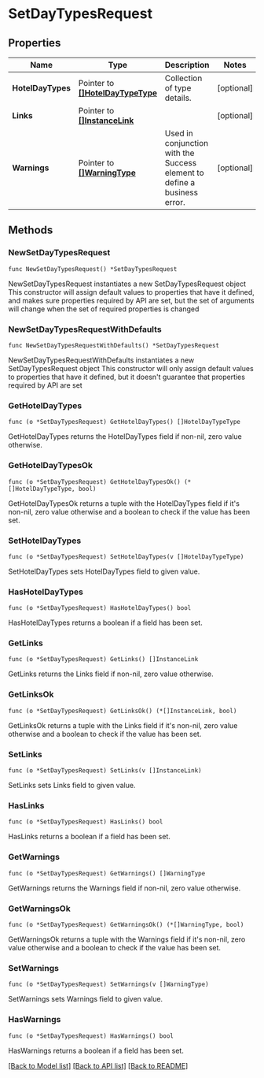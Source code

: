 # SetDayTypesRequest

## Properties

Name | Type | Description | Notes
------------ | ------------- | ------------- | -------------
**HotelDayTypes** | Pointer to [**[]HotelDayTypeType**](HotelDayTypeType.md) | Collection of type details. | [optional] 
**Links** | Pointer to [**[]InstanceLink**](InstanceLink.md) |  | [optional] 
**Warnings** | Pointer to [**[]WarningType**](WarningType.md) | Used in conjunction with the Success element to define a business error. | [optional] 

## Methods

### NewSetDayTypesRequest

`func NewSetDayTypesRequest() *SetDayTypesRequest`

NewSetDayTypesRequest instantiates a new SetDayTypesRequest object
This constructor will assign default values to properties that have it defined,
and makes sure properties required by API are set, but the set of arguments
will change when the set of required properties is changed

### NewSetDayTypesRequestWithDefaults

`func NewSetDayTypesRequestWithDefaults() *SetDayTypesRequest`

NewSetDayTypesRequestWithDefaults instantiates a new SetDayTypesRequest object
This constructor will only assign default values to properties that have it defined,
but it doesn't guarantee that properties required by API are set

### GetHotelDayTypes

`func (o *SetDayTypesRequest) GetHotelDayTypes() []HotelDayTypeType`

GetHotelDayTypes returns the HotelDayTypes field if non-nil, zero value otherwise.

### GetHotelDayTypesOk

`func (o *SetDayTypesRequest) GetHotelDayTypesOk() (*[]HotelDayTypeType, bool)`

GetHotelDayTypesOk returns a tuple with the HotelDayTypes field if it's non-nil, zero value otherwise
and a boolean to check if the value has been set.

### SetHotelDayTypes

`func (o *SetDayTypesRequest) SetHotelDayTypes(v []HotelDayTypeType)`

SetHotelDayTypes sets HotelDayTypes field to given value.

### HasHotelDayTypes

`func (o *SetDayTypesRequest) HasHotelDayTypes() bool`

HasHotelDayTypes returns a boolean if a field has been set.

### GetLinks

`func (o *SetDayTypesRequest) GetLinks() []InstanceLink`

GetLinks returns the Links field if non-nil, zero value otherwise.

### GetLinksOk

`func (o *SetDayTypesRequest) GetLinksOk() (*[]InstanceLink, bool)`

GetLinksOk returns a tuple with the Links field if it's non-nil, zero value otherwise
and a boolean to check if the value has been set.

### SetLinks

`func (o *SetDayTypesRequest) SetLinks(v []InstanceLink)`

SetLinks sets Links field to given value.

### HasLinks

`func (o *SetDayTypesRequest) HasLinks() bool`

HasLinks returns a boolean if a field has been set.

### GetWarnings

`func (o *SetDayTypesRequest) GetWarnings() []WarningType`

GetWarnings returns the Warnings field if non-nil, zero value otherwise.

### GetWarningsOk

`func (o *SetDayTypesRequest) GetWarningsOk() (*[]WarningType, bool)`

GetWarningsOk returns a tuple with the Warnings field if it's non-nil, zero value otherwise
and a boolean to check if the value has been set.

### SetWarnings

`func (o *SetDayTypesRequest) SetWarnings(v []WarningType)`

SetWarnings sets Warnings field to given value.

### HasWarnings

`func (o *SetDayTypesRequest) HasWarnings() bool`

HasWarnings returns a boolean if a field has been set.


[[Back to Model list]](../README.md#documentation-for-models) [[Back to API list]](../README.md#documentation-for-api-endpoints) [[Back to README]](../README.md)


